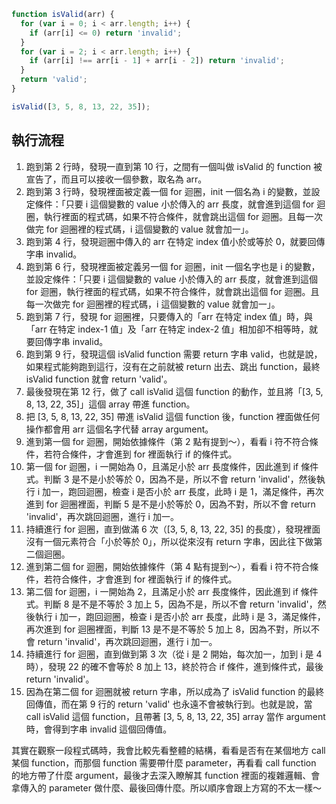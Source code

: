 ```js
function isValid(arr) {
  for (var i = 0; i < arr.length; i++) {
    if (arr[i] <= 0) return 'invalid';
  }
  for (var i = 2; i < arr.length; i++) {
    if (arr[i] !== arr[i - 1] + arr[i - 2]) return 'invalid';
  }
  return 'valid';
}

isValid([3, 5, 8, 13, 22, 35]);
```

## 執行流程

1. 跑到第 2 行時，發現一直到第 10 行，之間有一個叫做 isValid 的 function 被宣告了，而且可以接收一個參數，取名為 arr。
2. 跑到第 3 行時，發現裡面被定義一個 for 迴圈，init 一個名為 i 的變數，並設定條件：「只要 i 這個變數的 value 小於傳入的 arr 長度，就會進到這個 for 迴圈，執行裡面的程式碼，如果不符合條件，就會跳出這個 for 迴圈。且每一次做完 for 迴圈裡的程式碼，i 這個變數的 value 就會加一」。
3. 跑到第 4 行，發現迴圈中傳入的 arr 在特定 index 值小於或等於 0，就要回傳字串 invalid。
4. 跑到第 6 行，發現裡面被定義另一個 for 迴圈，init 一個名字也是 i 的變數，並設定條件：「只要 i 這個變數的 value 小於傳入的 arr 長度，就會進到這個 for 迴圈，執行裡面的程式碼，如果不符合條件，就會跳出這個 for 迴圈。且每一次做完 for 迴圈裡的程式碼，i 這個變數的 value 就會加一」。
5. 跑到第 7 行，發現 for 迴圈裡，只要傳入的「arr 在特定 index 值」時，與「arr 在特定 index-1 值」及「arr 在特定 index-2 值」相加卻不相等時，就要回傳字串 invalid。
6. 跑到第 9 行，發現這個 isValid function 需要 return 字串 valid，也就是說，如果程式能夠跑到這行，沒有在之前就被 return 出去、跳出 function，最終 isValid function 就會 return 'valid'。
7. 最後發現在第 12 行，做了 call isValid 這個 function 的動作，並且將「[3, 5, 8, 13, 22, 35]」這個 array 帶進 function。
8. 把 [3, 5, 8, 13, 22, 35] 帶進 isValid 這個 function 後，function 裡面做任何操作都會用 arr 這個名字代替 array argument。
9. 進到第一個 for 迴圈，開始依據條件（第 2 點有提到～），看看 i 符不符合條件，若符合條件，才會進到 for 裡面執行 if 的條件式。
10. 第一個 for 迴圈，i 一開始為 0，且滿足小於 arr 長度條件，因此進到 if 條件式。判斷 3 是不是小於等於 0，因為不是，所以不會 return 'invalid'，然後執行 i 加一，跑回迴圈，檢查 i 是否小於 arr 長度，此時 i 是 1，滿足條件，再次進到 for 迴圈裡面，判斷 5 是不是小於等於 0，因為不對，所以不會 return 'invalid'，再次跳回迴圈，進行 i 加一。
11. 持續進行 for 迴圈，直到做滿 6 次（[3, 5, 8, 13, 22, 35] 的長度），發現裡面沒有一個元素符合「小於等於 0」，所以從來沒有 return 字串，因此往下做第二個迴圈。
12. 進到第二個 for 迴圈，開始依據條件（第 4 點有提到～），看看 i 符不符合條件，若符合條件，才會進到 for 裡面執行 if 的條件式。
13. 第二個 for 迴圈，i 一開始為 2，且滿足小於 arr 長度條件，因此進到 if 條件式。判斷 8 是不是不等於 3 加上 5，因為不是，所以不會 return 'invalid'，然後執行 i 加一，跑回迴圈，檢查 i 是否小於 arr 長度，此時 i 是 3，滿足條件，再次進到 for 迴圈裡面，判斷 13 是不是不等於 5 加上 8，因為不對，所以不會 return 'invalid'，再次跳回迴圈，進行 i 加一。
14. 持續進行 for 迴圈，直到做到第 3 次（從 i 是 2 開始，每次加一，加到 i 是 4 時），發現 22 的確不會等於 8 加上 13，終於符合 if 條件，進到條件式，最後 return 'invalid'。
15. 因為在第二個 for 迴圈就被 return 字串，所以成為了 isValid function 的最終回傳值，而在第 9 行的 return 'valid' 也永遠不會被執行到。也就是說，當 call isValid 這個 function，且帶著 [3, 5, 8, 13, 22, 35] array 當作 argument 時，會得到字串 invalid 這個回傳值。

其實在觀察一段程式碼時，我會比較先看整體的結構，看看是否有在某個地方 call 某個 function，而那個 function 需要帶什麼 parameter，再看看 call function 的地方帶了什麼 argument，最後才去深入瞭解其 function 裡面的複雜邏輯、會拿傳入的 parameter 做什麼、最後回傳什麼。所以順序會跟上方寫的不太一樣～
